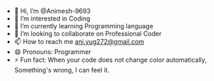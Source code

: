 - 👋 Hi, I’m @Animesh-9693
- 👀 I’m interested in Coding
- 🌱 I’m currently learning Programming language
- 💞️ I’m looking to collaborate on Professional Coder
- 📫 How to reach me ani.yug272@gmail.com
- 😄 Pronouns: Programmer
- ⚡ Fun fact: When your code does not change color automatically, Something's wrong, I can feel it.

<!---
Animesh-9693/Animesh-9693 is a ✨ special ✨ repository because its `README.md` (this file) appears on your GitHub profile.
You can click the Preview link to take a look at your changes.
--->

